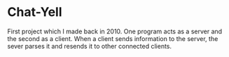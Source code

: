 Chat-Yell
=========

First project which I made back in 2010. One program acts as a server and the second as a client. When a client sends information to the server, the sever parses it and resends it to other connected clients.
